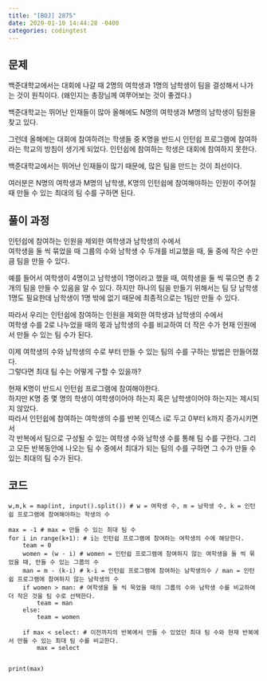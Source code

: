 ```yaml
---
title: "[BOJ] 2875"
date: 2020-01-10 14:44:28 -0400
categories: codingtest
---
```


## 문제
백준대학교에서는 대회에 나갈 때 2명의 여학생과 1명의 남학생이 팀을 결성해서 나가는 것이 원칙이다. (왜인지는 총장님께 여쭈어보는 것이 좋겠다.)

백준대학교는 뛰어난 인재들이 많아 올해에도 N명의 여학생과 M명의 남학생이 팀원을 찾고 있다.

그런데 올해에는 대회에 참여하려는 학생들 중 K명을 반드시 인턴쉽 프로그램에 참여하라는 학교의 방침이 생기게 되었다. 인턴쉽에 참여하는 학생은 대회에 참여하지 못한다.

백준대학교에서는 뛰어난 인재들이 많기 때문에, 많은 팀을 만드는 것이 최선이다.

여러분은 N명의 여학생과 M명의 남학생, K명의 인턴쉽에 참여해야하는 인원이 주어질 때 만들 수 있는 최대의 팀 수를 구하면 된다.

## 풀이 과정
인턴쉽에 참여하는 인원을 제외한 여학생과 남학생의 수에서  
여학생을 둘 씩 묶었을 때 그룹의 수와 남학생 수 두개를 비교했을 때, 둘 중에 작은 수만큼 팀을 만들 수 있다.  

예를 들어서 여학생이 4명이고 남학생이 1명이라고 했을 때, 여학생을 둘 씩 묶으면 총 2개의 팀을 만들 수 있음을 알 수 있다.
하지만 하나의 팀을 만들기 위해서는 팀 당 남학생 1명도 필요한데 남학생이 1명 밖에 없기 때문에 최종적으로는 1팀만 만들 수 있다.

따라서 우리는 인턴쉽에 참여하는 인원을 제외한 여학생과 남학생의 수에서  
여학생 수를 2로 나누었을 때의 몫과 남학생의 수를 비교하여 더 작은 수가 현재 인원에서 만들 수 있는 팀 수가 된다.

이제 여학생의 수와 남학생의 수로 부터 만들 수 있는 팀의 수를 구하는 방법은 만들어졌다.  
그렇다면 최대 팀 수는 어떻게 구할 수 있을까?

현재 K명이 반드시 인턴쉽 프로그램에 참여해야한다.  
하지만 K명 중 몇 명의 학생이 여학생이어야 하는지 혹은 남학생이어야 하는지는 제시되지 않았다.  
따라서 인턴쉽에 참여하는 여학생의 수를 반복 인덱스 i로 두고 0부터 k까지 증가시키면서  
각 반복에서 팀으로 구성될 수 있는 여학생 수와 남학생 수를 통해 팀 수를 구한다.
그리고 모든 반복동안에 나오는 팀 수 중에서 최대가 되는 팀의 수를 구하면 그 수가 만들 수 있는 최대의 팀 수가 된다.  

## 코드
```
w,m,k = map(int, input().split()) # w = 여학생 수, m = 남학생 수, k = 인턴쉽 프로그램에 참여해야하는 학생의 수

max = -1 # max = 만들 수 있는 최대 팀 수
for i in range(k+1): # i는 인턴쉽 프로그램에 참여하는 여학생의 수에 해당한다.
    team = 0
    women = (w - i) # women = 인턴쉽 프로그램에 참여하지 않는 여학생을 둘 씩 묶었을 때, 만들 수 있는 그룹의 수
    man = m - (k-i) # k-i = 인턴쉽 프로그램에 참여하는 남학생의수 / man = 인턴쉽 프로그램에 참여하지 않는 남학생의 수
    if women > man: # 여학생을 둘 씩 묵었을 때의 그룹의 수와 남학생 수를 비교하여 더 작은 것을 팀 수로 선택한다.
        team = man
    else:
        team = women
     
    if max < select: # 이전까지의 반복에서 만들 수 있었던 최대 팀 수와 현재 반복에서 만들 수 있는 최대 팀 수를 비교한다.
        max = select
        
        
print(max)
```
